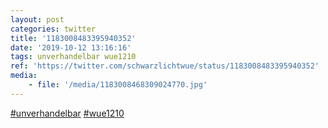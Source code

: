 ```yaml
---
layout: post
categories: twitter
title: '1183008483395940352'
date: '2019-10-12 13:16:16'
tags: unverhandelbar wue1210
ref: 'https://twitter.com/schwarzlichtwue/status/1183008483395940352'
media:
    - file: '/media/1183008468309024770.jpg'
---
```

[#unverhandelbar](/t/unverhandelbar) [#wue1210](/t/wue1210)  